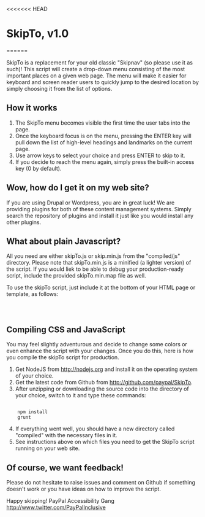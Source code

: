 <<<<<<< HEAD
# SkipTo, v1.0
======

SkipTo is a replacement for your old classic "Skipnav" (so please use it as such)!
This script will create a drop-down menu consisting of the most important places on a given web page. The menu will make it easier for keyboard and screen reader users to quickly jump to the desired location by simply choosing it from the list of options.

## How it works
1. The SkipTo menu becomes visible the first time the user tabs into the page.
2. Once the keyboard focus is on the menu, pressing the ENTER key will pull down the list of high-level headings and landmarks on the current page.
3. Use arrow keys to select your choice and press ENTER to skip to it.
4. If you decide to reach the menu again, simply press the built-in access key (0 by default).

## Wow, how do I get it on my web site?
If you are using Drupal or Wordpress, you are in great luck! We are providing plugins for both of these content management systems. Simply search the repository of plugins and install it just like you would install any other plugins.

## What about plain Javascript?
All you need are either skipTo.js or skip.min.js from the "compiled/js" directory. Please note that skipTo.min.js is a minified (a lighter version) of the script.
If you would liek to be able to debug your production-ready script, include the provided skipTo.min.map file as well.

To use the skipTo script, just include it at the bottom of your HTML page or template, as follows:

<code>
<script type="text/javascript" src="skipTo.js"></script>
</code>

## Compiling CSS and JavaScript
You may feel slightly adventurous and decide to change some colors or even enhance the script with your changes. Once you do this, here is how you compile the skipTo script for production.

1. Get NodeJS from http://nodejs.org and install it on the operating system of your choice.
2. Get the latest code from Github from http://github.com/paypal/SkipTo.
3. After unzipping or downloading the source code into the directory of your choice, switch to it and type these commands:

<code>
	npm install
	grunt
</code>

4. If everything went well, you should have a new directory called "compiled" with the necessary files in it.
5. See instructions above on which files you need to get the SkipTo script running on your web site.

## Of course, we want feedback!
Please do not hesitate to raise issues and comment on Github if something doesn't work or you have ideas on how to improve the script.

Happy skipping!
PayPal Accessibility Gang
http://www.twitter.com/PayPalInclusive
